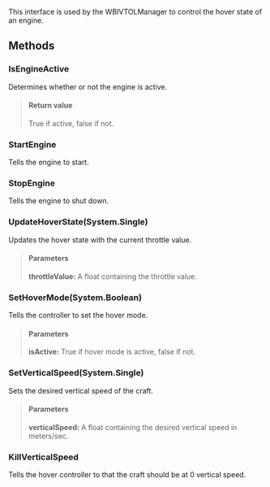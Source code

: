             
This interface is used by the WBIVTOLManager to control the hover state of an engine.
        
## Methods


### IsEngineActive
Determines whether or not the engine is active.
> #### Return value
> True if active, false if not.

### StartEngine
Tells the engine to start.

### StopEngine
Tells the engine to shut down.

### UpdateHoverState(System.Single)
Updates the hover state with the current throttle value.
> #### Parameters
> **throttleValue:** A float containing the throttle value.


### SetHoverMode(System.Boolean)
Tells the controller to set the hover mode.
> #### Parameters
> **isActive:** True if hover mode is active, false if not.


### SetVerticalSpeed(System.Single)
Sets the desired vertical speed of the craft.
> #### Parameters
> **verticalSpeed:** A float containing the desired vertical speed in meters/sec.


### KillVerticalSpeed
Tells the hover controller to that the craft should be at 0 vertical speed.

